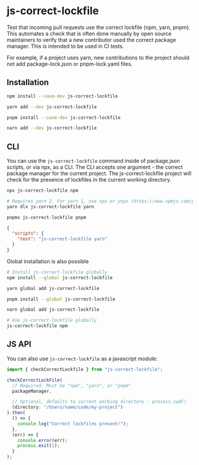 # js-correct-lockfile

Test that incoming pull requests use the correct lockfile (npm, yarn, pnpm). This automates a check that is often done manually by open source maintainers to verify that a new contributor used the correct package manager. This is intended to be used in CI tests.

For example, if a project uses yarn, new contributions to the project should not add package-lock.json or pnpm-lock.yaml files.

## Installation

```sh
npm install --save-dev js-correct-lockfile

yarn add --dev js-correct-lockfile

pnpm install --save-dev js-correct-lockfile

narn add --dev js-correct-lockfile
```

## CLI

You can use the `js-correct-lockfile` command inside of package.json scripts, or via npx, as a CLI. The CLI accepts one argument - the correct package manager for the current project. The js-correct-lockfile project will check for the presence of lockfiles in the current working directory.

```sh
npx js-correct-lockfile npm

# Requires yarn 2. For yarn 1, use npx or ynpx (https://www.npmjs.com/package/ynpx)
yarn dlx js-correct-lockfile yarn

pnpmx js-correct-lockfile pnpm
```

```json
{
  "scripts": {
    "test": "js-correct-lockfile yarn"
  }
}
```

Global installation is also possible

```sh
# Install js-correct-lockfile globally
npm install --global js-correct-lockfile

yarn global add js-correct-lockfile

pnpm install --global js-correct-lockfile

narn global add js-correct-lockfile

# Use js-correct-lockfile globally
js-correct-lockfile npm
```

## JS API

You can also use `js-correct-lockfile` as a javascript module:

```js
import { checkCorrectLockfile } from "js-correct-lockfile";

checkCorrectLockFile(
  // Required. Must be "npm", "yarn", or "pnpm"
  packageManager,

  // Optional, defaults to current working directory - process.cwd()
  (directory: "/Users/name/code/my-project")
).then(
  () => {
    console.log("Correct lockfiles present!");
  },
  (err) => {
    console.error(err);
    process.exit(1);
  }
);
```
